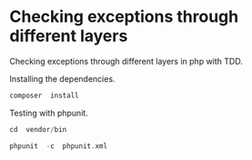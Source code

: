 # Checking   exceptions  through  different layers

Checking   exceptions  through  different layers in php with TDD.

Installing the dependencies.
```php
composer  install
```

Testing  with phpunit.

```php
cd  vendor/bin 

phpunit  -c  phpunit.xml

```


